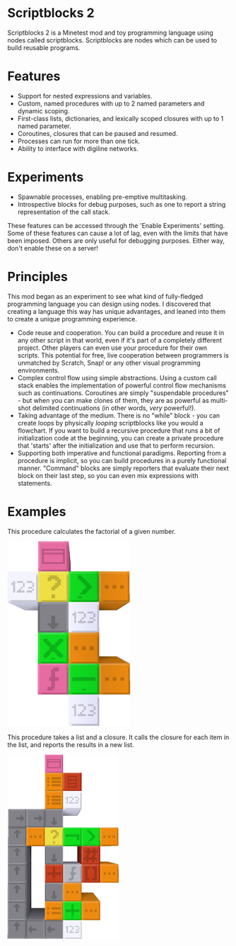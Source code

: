 Scriptblocks 2
==============

Scriptblocks 2 is a Minetest mod and toy programming language using nodes called scriptblocks. Scriptblocks are nodes which can be used to build reusable programs.

# Features

* Support for nested expressions and variables.
* Custom, named procedures with up to 2 named parameters and dynamic scoping.
* First-class lists, dictionaries, and lexically scoped closures with up to 1 named parameter.
* Coroutines, closures that can be paused and resumed.
* Processes can run for more than one tick.
* Ability to interface with digiline networks.

# Experiments

* Spawnable processes, enabling pre-emptive multitasking.
* Introspective blocks for debug purposes, such as one to report a string representation of the call stack.

These features can be accessed through the 'Enable Experiments' setting. Some of these features can cause a lot of lag, even with the limits that have been imposed. Others are only useful for debugging purposes. Either way, don't enable these on a server!

# Principles

This mod began as an experiment to see what kind of fully-fledged programming language you can design using nodes. I discovered that creating a language this way has unique advantages, and leaned into them to create a unique programming experience.

* Code reuse and cooperation. You can build a procedure and reuse it in any other script in that world, even if it's part of a completely different project. Other players can even use your procedure for their own scripts. This potential for free, live cooperation between programmers is unmatched by Scratch, Snap! or any other visual programming environments.
* Complex control flow using simple abstractions. Using a custom call stack enables the implementation of powerful control flow mechanisms such as continuations. Coroutines are simply "suspendable procedures" - but when you can make clones of them, they are as powerful as multi-shot delimited continuations (in other words, *very* powerful!).
* Taking advantage of the medium. There is no "while" block - you can create loops by physically *looping* scriptblocks like you would a flowchart. If you want to build a recursive procedure that runs a bit of initialization code at the beginning, you can create a private procedure that 'starts' after the initialization and use that to perform recursion.
* Supporting both imperative and functional paradigms. Reporting from a procedure is implicit, so you can build procedures in a purely functional manner. "Command" blocks are simply reporters that evaluate their next block on their last step, so you can even mix expressions with statements.

# Examples

This procedure calculates the factorial of a given number.

![Factorial](screenshots/factorial.png)

This procedure takes a list and a closure. It calls the closure for each item in the list, and reports the results in a new list.

![Map](screenshots/map.png)